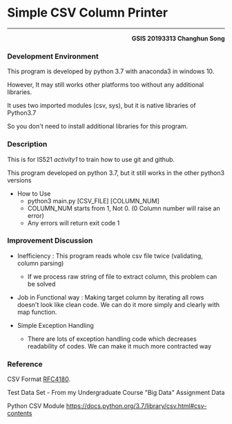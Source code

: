 # Simple CSV Column Printer

---



**<p align ="right"> GSIS 20193313 Changhun Song </p>**

### Development Environment

This program is developed by python 3.7 with anaconda3 in windows 10.

However, It may still works other platforms too without any additional libraries.

It uses two imported modules (csv, sys), but it is native libraries of Python3.7

So you don't need to install additional libraries for this program.

### Description

This is for IS521 *activity1* to train how to use git and github.

This program developed on python 3.7, but it still works in the other python3 versions

- How to Use
  - python3 main.py [CSV_FILE] [COLUMN_NUM]
  - COLUMN_NUM starts from 1, Not 0. (0 Column number will raise an error)
  - Any errors will return exit code 1



### Improvement Discussion

- Inefficiency : This program reads whole csv file twice (validating, column parsing)
  - If we process raw string of file to extract column, this problem can be solved

- Job in Functional way : Making target column by iterating all rows doesn't look like clean code. We can do it more simply and clearly with map function.
- Simple Exception Handling
  - There are lots of exception handling code which decreases readability of codes. We can make it much more contracted way



### Reference

CSV Format [RFC4180](https://tools.ietf.org/html/rfc4180).

Test Data Set - From my Undergraduate Course "Big Data" Assignment Data

Python CSV Module https://docs.python.org/3.7/library/csv.html#csv-contents
